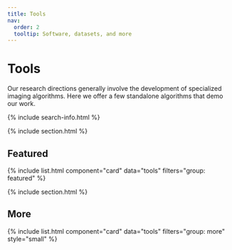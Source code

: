 ```yaml
---
title: Tools
nav:
  order: 2
  tooltip: Software, datasets, and more
---
```


# <i class="fas fa-tools"></i>Tools

Our research directions generally involve the development of specialized imaging algorithms.
Here we offer a few standalone algorithms that demo our work.

{% include search-info.html %}

{% include section.html %}

## Featured

{% include list.html component="card" data="tools" filters="group: featured" %}

{% include section.html %}

## More

{% include list.html component="card" data="tools" filters="group: more" style="small" %}
